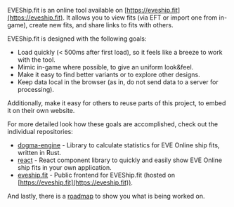 EVEShip.fit is an online tool available on [https://eveship.fit](https://eveship.fit).
It allows you to view fits (via EFT or import one from in-game), create new fits, and share links to fits with others.

EVEShip.fit is designed with the following goals:
- Load quickly (< 500ms after first load), so it feels like a breeze to work with the tool.
- Mimic in-game where possible, to give an uniform look&feel.
- Make it easy to find better variants or to explore other designs.
- Keep data local in the browser (as in, do not send data to a server for processing).

Additionally, make it easy for others to reuse parts of this project, to embed it on their own website.

For more detailed look how these goals are accomplished, check out the individual repositories:

- [dogma-engine](https://github.com/EVEShipFit/dogma-engine) - Library to calculate statistics for EVE Online ship fits, written in Rust.
- [react](https://github.com/EVEShipFit/react) - React component library to quickly and easily show EVE Online ship fits in your own application.
- [eveship.fit](https://github.com/EVEShipFit/eveship.fit) - Public frontend for EVEShip.fit (hosted on [https://eveship.fit](https://eveship.fit)).

And lastly, there is a [roadmap](https://github.com/orgs/EVEShipFit/projects/1) to show you what is being worked on.
